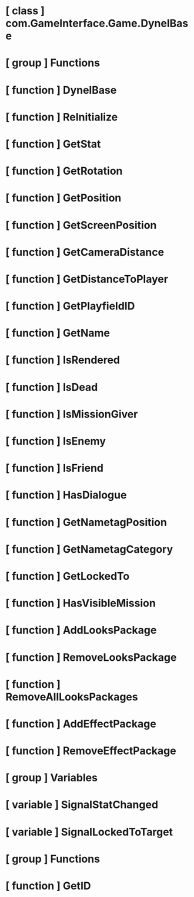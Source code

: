 # [ class ] com.GameInterface.Game.DynelBase

# [ group ] Functions

# [ function ] DynelBase

# [ function ] ReInitialize

# [ function ] GetStat

# [ function ] GetRotation

# [ function ] GetPosition

# [ function ] GetScreenPosition

# [ function ] GetCameraDistance

# [ function ] GetDistanceToPlayer

# [ function ] GetPlayfieldID

# [ function ] GetName

# [ function ] IsRendered

# [ function ] IsDead

# [ function ] IsMissionGiver

# [ function ] IsEnemy

# [ function ] IsFriend

# [ function ] HasDialogue

# [ function ] GetNametagPosition

# [ function ] GetNametagCategory

# [ function ] GetLockedTo

# [ function ] HasVisibleMission

# [ function ] AddLooksPackage

# [ function ] RemoveLooksPackage

# [ function ] RemoveAllLooksPackages

# [ function ] AddEffectPackage

# [ function ] RemoveEffectPackage

# [ group ] Variables

# [ variable ] SignalStatChanged

# [ variable ] SignalLockedToTarget

# [ group ] Functions

# [ function ] GetID

